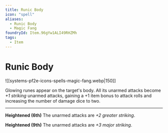 ```yaml
---
title: Runic Body
icon: "spell"
aliases:
  - Runic Body
  - Magic Fang
foundryId: Item.96gYw1ALI49RHZMh
tags:
  - Item
---
```


# Runic Body
![[systems-pf2e-icons-spells-magic-fang.webp|150]]

Glowing runes appear on the target's body. All its unarmed attacks become _+1 striking_ unarmed attacks, gaining a +1 item bonus to attack rolls and increasing the number of damage dice to two.

* * *

**Heightened (6th)** The unarmed attacks are _+2 greater striking_.

**Heightened (9th)** The unarmed attacks are _+3 major striking_.


